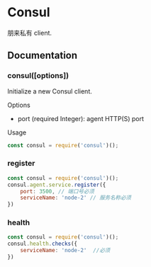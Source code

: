 # Consul

朋来私有 client.

## Documentation

### consul([options])

Initialize a new Consul client.

Options
 * port (required Integer): agent HTTP(S) port

Usage

``` javascript
const consul = require('consul')();
```
### register
``` javascript
const consul = require('consul')();
consul.agent.service.register({
    port: 3500, // 端口号必须
    serviceName: 'node-2' // 服务名称必须
})
```

### health
``` javascript
const consul = require('consul')();
consul.health.checks({
    serviceName: 'node-2'  //必须
})
```